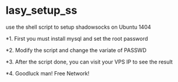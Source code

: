 # lasy_setup_ss
use the shell script to setup shadowsocks on Ubuntu 1404

*1. First you must install mysql and set the root password

*2. Modify the script and change the variate of PASSWD

*3. After the script done, you can visit your VPS IP to see the result

*4. Goodluck man! Free Network!

